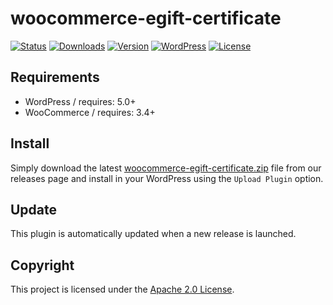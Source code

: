# woocommerce-egift-certificate

[![Status](https://travis-ci.org/ynloultratech/woocommerce-egift-certificate.svg?branch=master)](https://travis-ci.org/ynloultratech/woocommerce-egift-certificate)
[![Downloads](https://img.shields.io/github/downloads/ynloultratech/woocommerce-egift-certificate/total.svg)](https://github.com/ynloultratech/woocommerce-egift-certificate/releases/latest)
[![Version](https://img.shields.io/github/release/ynloultratech/woocommerce-egift-certificate.svg)](https://github.com/ynloultratech/woocommerce-egift-certificate)
[![WordPress](https://img.shields.io/badge/Wordpress-4.6+-blue.svg)](http://wordpress.com)
[![License](https://img.shields.io/github/license/ynloultratech/woocommerce-egift-certificate.svg)](https://github.com/ynloultratech/woocommerce-egift-certificate/blob/master/LICENSE)

## Requirements

- WordPress / requires: 5.0+
- WooCommerce / requires: 3.4+

## Install

Simply download the latest [woocommerce-egift-certificate.zip](https://github.com/ynloultratech/woocommerce-egift-certificate/releases/latest) file from our releases page and install in your WordPress using the `Upload Plugin` option.

## Update 

This plugin is automatically updated when a new release is launched.

## Copyright

This project is licensed under the [Apache 2.0 License](LICENSE).

